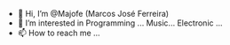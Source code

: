 - 👋 Hi, I’m @Majofe (Marcos José Ferreira)
- 👀 I’m interested in Programming ... Music... Electronic ...
- 📫 How to reach me ...

<!---
Majofe/Majofe is a ✨ special ✨ repository because its `README.md` (this file) appears on your GitHub profile.
You can click the Preview link to take a look at your changes.
--->
